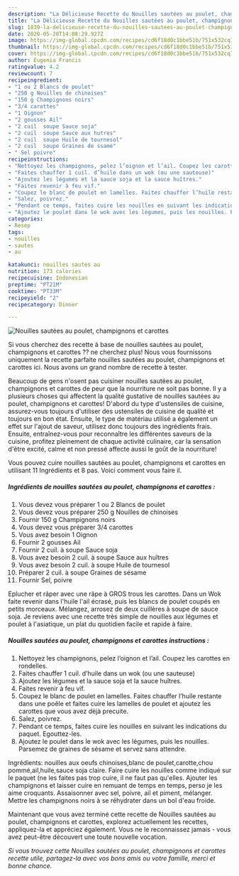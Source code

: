 ```yaml
---
description: "La Délicieuse Recette du Nouilles sautées au poulet, champignons et carottes"
title: "La Délicieuse Recette du Nouilles sautées au poulet, champignons et carottes"
slug: 1839-la-delicieuse-recette-du-nouilles-sautees-au-poulet-champignons-et-carottes
date: 2020-05-28T14:08:29.927Z
image: https://img-global.cpcdn.com/recipes/cd6f18d0c1bbe51b/751x532cq70/nouilles-sautees-au-poulet-champignons-et-carottes-photo-principale-de-la-recette.jpg
thumbnail: https://img-global.cpcdn.com/recipes/cd6f18d0c1bbe51b/751x532cq70/nouilles-sautees-au-poulet-champignons-et-carottes-photo-principale-de-la-recette.jpg
cover: https://img-global.cpcdn.com/recipes/cd6f18d0c1bbe51b/751x532cq70/nouilles-sautees-au-poulet-champignons-et-carottes-photo-principale-de-la-recette.jpg
author: Eugenia Francis
ratingvalue: 4.2
reviewcount: 7
recipeingredient:
- "1 ou 2 Blancs de poulet"
- "250 g Nouilles de chinoises"
- "150 g Champignons noirs"
- "3/4 carottes"
- "1 Oignon"
- "2 gousses Ail"
- "2 cuil  soupe Sauce soja"
- "2 cuil  soupe Sauce aux hutres"
- "2 cuil  soupe Huile de tournesol"
- "2 cuil  soupe Graines de ssame"
- " Sel poivre"
recipeinstructions:
- "Nettoyez les champignons, pelez l’oignon et l’ail. Coupez les carottes en rondelles."
- "Faites chauffer 1 cuil. d’huile dans un wok (ou une sauteuse)"
- "Ajoutez les légumes et la sauce soja et la sauce huîtres."
- "Faites revenir à feu vif."
- "Coupez le blanc de poulet en lamelles. Faites chauffer l’huile restante dans une poêle et faites cuire les lamelles de poulet et ajoutez les carottes que vous avez déjà precuite."
- "Salez, poivrez."
- "Pendant ce temps, faites cuire les nouilles en suivant les indications du paquet. Egouttez-les."
- "Ajoutez le poulet dans le wok avec les légumes, puis les nouilles. Parsemez de graines de sésame et servez sans attendre."
categories:
- Resep
tags:
- nouilles
- sautes
- au

katakunci: nouilles sautes au 
nutrition: 173 calories
recipecuisine: Indonesian
preptime: "PT21M"
cooktime: "PT33M"
recipeyield: "2"
recipecategory: Dinner

---
```



![Nouilles sautées au poulet, champignons et carottes](https://img-global.cpcdn.com/recipes/cd6f18d0c1bbe51b/751x532cq70/nouilles-sautees-au-poulet-champignons-et-carottes-photo-principale-de-la-recette.jpg)

Si vous cherchez des recette à base de nouilles sautées au poulet, champignons et carottes ?? ne cherchez plus! Nous vous fournissons uniquement la recette parfaite nouilles sautées au poulet, champignons et carottes ici. Nous avons un grand nombre de recette à tester.

Beaucoup de gens n'osent pas cuisiner nouilles sautées au poulet, champignons et carottes de peur que la nourriture ne soit pas bonne. Il y a plusieurs choses qui affectent la qualité gustative de nouilles sautées au poulet, champignons et carottes! D'abord du type d'ustensiles de cuisine, assurez-vous toujours d'utiliser des ustensiles de cuisine de qualité et toujours en bon état. Ensuite, le type de matériau utilisé a également un effet sur l'ajout de saveur, utilisez donc toujours des ingrédients frais. Ensuite, entraînez-vous pour reconnaître les différentes saveurs de la cuisine, profitez pleinement de chaque activité culinaire, car la sensation d'être excité, calme et non pressé affecte aussi le goût de la nourriture!

<!--inarticleads1-->

Vous pouvez cuire nouilles sautées au poulet, champignons et carottes en utilisant 11 Ingrédients et 8 pas. Voici comment vous faire il.

##### Ingrédients de nouilles sautées au poulet, champignons et carottes :

1. Vous devez vous préparer 1 ou 2 Blancs de poulet
1. Vous devez vous préparer 250 g Nouilles de chinoises
1. Fournir 150 g Champignons noirs
1. Vous devez vous préparer 3/4 carottes
1. Vous avez besoin 1 Oignon
1. Fournir 2 gousses Ail
1. Fournir 2 cuil. à soupe Sauce soja
1. Vous avez besoin 2 cuil. à soupe Sauce aux huîtres
1. Vous avez besoin 2 cuil. à soupe Huile de tournesol
1. Préparer 2 cuil. à soupe Graines de sésame
1. Fournir  Sel, poivre


Eplucher et râper avec une râpe à GROS trous les carottes. Dans un Wok faite revenir dans l&#39;huile l&#39;ail écrasé, puis les blancs de poulet coupés en petits morceaux. Mélangez, arrosez de deux cuillères à soupe de sauce soja. Je reviens avec une recette très simple de nouilles aux légumes et poulet à l&#39;asiatique, un plat du quotidien facile et rapide à faire. 

<!--inarticleads2-->

##### Nouilles sautées au poulet, champignons et carottes instructions :

1. Nettoyez les champignons, pelez l’oignon et l’ail. Coupez les carottes en rondelles.
1. Faites chauffer 1 cuil. d’huile dans un wok (ou une sauteuse)
1. Ajoutez les légumes et la sauce soja et la sauce huîtres.
1. Faites revenir à feu vif.
1. Coupez le blanc de poulet en lamelles. Faites chauffer l’huile restante dans une poêle et faites cuire les lamelles de poulet et ajoutez les carottes que vous avez déjà precuite.
1. Salez, poivrez.
1. Pendant ce temps, faites cuire les nouilles en suivant les indications du paquet. Egouttez-les.
1. Ajoutez le poulet dans le wok avec les légumes, puis les nouilles. Parsemez de graines de sésame et servez sans attendre.


Ingrédients: nouilles aux oeufs chinoises,blanc de poulet,carotte,chou pommé,ail,huile,sauce soja claire. Faire cuire les nouilles comme indiqué sur le paquet (ne les faites pas trop cuire, il ne faut pas qu&#39;elles. Ajouter les champignons et laisser cuire en remuant de temps en temps, perso je les aime croquants. Assaisonner avec sel, poivre, ail et piment, mélanger. Mettre les champignons noirs à se réhydrater dans un bol d&#39;eau froide. 

<!--inarticleads1-->

<p>
Maintenant que vous avez terminé cette recette de Nouilles sautées au poulet, champignons et carottes, explorez actuellement les recettes, appliquez-la et appréciez également. Vous ne le reconnaissez jamais - vous avez peut-être découvert une toute nouvelle vocation.
</p>

<p>
<i>Si vous trouvez cette Nouilles sautées au poulet, champignons et carottes recette utile, partagez-la avec vos bons amis ou votre famille, merci et bonne chance.</i>
</p>
